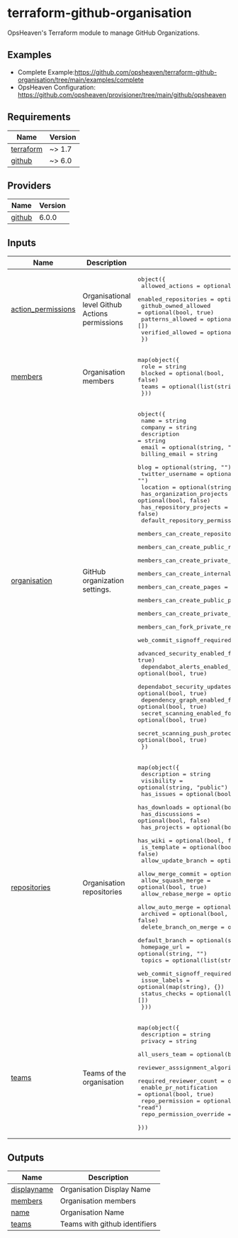 # terraform-github-organisation

OpsHeaven's Terraform module to manage GitHub Organizations.

## Examples

* Complete Example:https://github.com/opsheaven/terraform-github-organisation/tree/main/examples/complete
* OpsHeaven Configuration: https://github.com/opsheaven/provisioner/tree/main/github/opsheaven

<!-- BEGIN_TF_DOCS -->
## Requirements

| Name | Version |
|------|---------|
| <a name="requirement_terraform"></a> [terraform](#requirement\_terraform) | ~> 1.7 |
| <a name="requirement_github"></a> [github](#requirement\_github) | ~> 6.0 |

## Providers

| Name | Version |
|------|---------|
| <a name="provider_github"></a> [github](#provider\_github) | 6.0.0 |

## Inputs

| Name | Description | Type | Default | Required |
|------|-------------|------|---------|:--------:|
| <a name="input_action_permissions"></a> [action\_permissions](#input\_action\_permissions) | Organisational level Github Actions permissions | <pre>object({<br>    allowed_actions      = optional(string, "selected")<br>    enabled_repositories = optional(string, "all")<br>    github_owned_allowed = optional(bool, true)<br>    patterns_allowed     = optional(list(string), [])<br>    verified_allowed     = optional(bool, false)<br>  })</pre> | n/a | yes |
| <a name="input_members"></a> [members](#input\_members) | Organisation members | <pre>map(object({<br>    role    = string<br>    blocked = optional(bool, false)<br>    teams   = optional(list(string), [])<br>  }))</pre> | n/a | yes |
| <a name="input_organisation"></a> [organisation](#input\_organisation) | GitHub organization settings. | <pre>object({<br>    name                                                         = string<br>    company                                                      = string<br>    description                                                  = string<br>    email                                                        = optional(string, "")<br>    billing_email                                                = string<br>    blog                                                         = optional(string, "")<br>    twitter_username                                             = optional(string, "")<br>    location                                                     = optional(string, "")<br>    has_organization_projects                                    = optional(bool, false)<br>    has_repository_projects                                      = optional(bool, false)<br>    default_repository_permission                                = optional(string, "read")<br>    members_can_create_repositories                              = optional(bool, false)<br>    members_can_create_public_repositories                       = optional(bool, false)<br>    members_can_create_private_repositories                      = optional(bool, false)<br>    members_can_create_internal_repositories                     = optional(bool, false)<br>    members_can_create_pages                                     = optional(bool, false)<br>    members_can_create_public_pages                              = optional(bool, false)<br>    members_can_create_private_pages                             = optional(bool, false)<br>    members_can_fork_private_repositories                        = optional(bool, false)<br>    web_commit_signoff_required                                  = optional(bool, true)<br>    advanced_security_enabled_for_new_repositories               = optional(bool, true)<br>    dependabot_alerts_enabled_for_new_repositories               = optional(bool, true)<br>    dependabot_security_updates_enabled_for_new_repositories     = optional(bool, true)<br>    dependency_graph_enabled_for_new_repositories                = optional(bool, true)<br>    secret_scanning_enabled_for_new_repositories                 = optional(bool, true)<br>    secret_scanning_push_protection_enabled_for_new_repositories = optional(bool, true)<br>  })</pre> | n/a | yes |
| <a name="input_repositories"></a> [repositories](#input\_repositories) | Organisation repositories | <pre>map(object({<br>    description                 = string<br>    visibility                  = optional(string, "public")<br>    has_issues                  = optional(bool, false)<br>    has_downloads               = optional(bool, false)<br>    has_discussions             = optional(bool, false)<br>    has_projects                = optional(bool, false)<br>    has_wiki                    = optional(bool, false)<br>    is_template                 = optional(bool, false)<br>    allow_update_branch         = optional(bool, false)<br>    allow_merge_commit          = optional(bool, false)<br>    allow_squash_merge          = optional(bool, true)<br>    allow_rebase_merge          = optional(bool, true)<br>    allow_auto_merge            = optional(bool, false)<br>    archived                    = optional(bool, false)<br>    delete_branch_on_merge      = optional(bool, true)<br>    default_branch              = optional(string, "main")<br>    homepage_url                = optional(string, "")<br>    topics                      = optional(list(string), [])<br>    web_commit_signoff_required = optional(bool, true)<br>    issue_labels                = optional(map(string), {})<br>    status_checks               = optional(list(string), [])<br>  }))</pre> | `{}` | no |
| <a name="input_teams"></a> [teams](#input\_teams) | Teams of the organisation | <pre>map(object({<br>    description                    = string<br>    privacy                        = string<br>    all_users_team                 = optional(bool, false)<br>    reviewer_asssignment_algorithm = optional(string, "LOAD_BALANCE")<br>    required_reviewer_count        = optional(number, 1)<br>    enable_pr_notification         = optional(bool, true)<br>    repo_permission                = optional(string, "read")<br>    repo_permission_override       = optional(map(string), {})<br>  }))</pre> | `{}` | no |

## Outputs

| Name | Description |
|------|-------------|
| <a name="output_displayname"></a> [displayname](#output\_displayname) | Organisation Display Name |
| <a name="output_members"></a> [members](#output\_members) | Organisation members |
| <a name="output_name"></a> [name](#output\_name) | Organisation Name |
| <a name="output_teams"></a> [teams](#output\_teams) | Teams with github identifiers |
<!-- END_TF_DOCS -->
